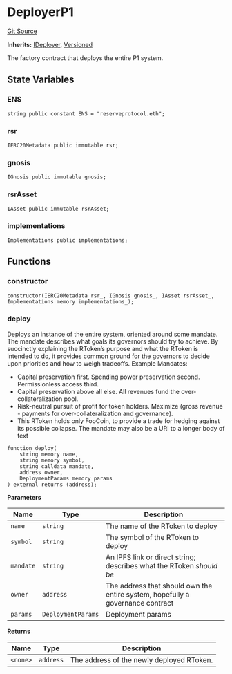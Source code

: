 # DeployerP1
[Git Source](https://github.com/larrythecucumber321/protocol/blob/aabf2c9d4120808940fb3be9193cb66ea71ac351/contracts/p1/Deployer.sol)

**Inherits:**
[IDeployer](/tools/docgen/src/contracts/interfaces/IDeployer.sol/interface.IDeployer.md), [Versioned](/tools/docgen/src/contracts/mixins/Versioned.sol/abstract.Versioned.md)

The factory contract that deploys the entire P1 system.


## State Variables
### ENS

```solidity
string public constant ENS = "reserveprotocol.eth";
```


### rsr

```solidity
IERC20Metadata public immutable rsr;
```


### gnosis

```solidity
IGnosis public immutable gnosis;
```


### rsrAsset

```solidity
IAsset public immutable rsrAsset;
```


### implementations

```solidity
Implementations public implementations;
```


## Functions
### constructor


```solidity
constructor(IERC20Metadata rsr_, IGnosis gnosis_, IAsset rsrAsset_, Implementations memory implementations_);
```

### deploy

Deploys an instance of the entire system, oriented around some mandate.
The mandate describes what goals its governors should try to achieve. By succinctly
explaining the RToken’s purpose and what the RToken is intended to do, it provides common
ground for the governors to decide upon priorities and how to weigh tradeoffs.
Example Mandates:
- Capital preservation first. Spending power preservation second. Permissionless
access third.
- Capital preservation above all else. All revenues fund the over-collateralization pool.
- Risk-neutral pursuit of profit for token holders.
Maximize (gross revenue - payments for over-collateralization and governance).
- This RToken holds only FooCoin, to provide a trade for hedging against its
possible collapse.
The mandate may also be a URI to a longer body of text


```solidity
function deploy(
    string memory name,
    string memory symbol,
    string calldata mandate,
    address owner,
    DeploymentParams memory params
) external returns (address);
```
**Parameters**

|Name|Type|Description|
|----|----|-----------|
|`name`|`string`|The name of the RToken to deploy|
|`symbol`|`string`|The symbol of the RToken to deploy|
|`mandate`|`string`|An IPFS link or direct string; describes what the RToken _should be_|
|`owner`|`address`|The address that should own the entire system, hopefully a governance contract|
|`params`|`DeploymentParams`|Deployment params|

**Returns**

|Name|Type|Description|
|----|----|-----------|
|`<none>`|`address`|The address of the newly deployed RToken.|


